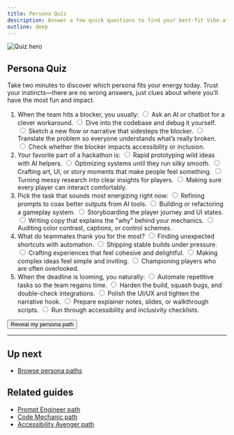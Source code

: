 ```yaml
---
title: Persona Quiz
description: Answer a few quick questions to find your best-fit Vibe-athon path.
outline: deep
---
```


![Quiz hero](./quiz-hero-3130.png)

## Persona Quiz

Take two minutes to discover which persona fits your energy today. Trust your instincts—there are no wrong answers, just clues about where you’ll have the most fun and impact.

<form id="persona-quiz">
  <ol>
    <li>
      When the team hits a blocker, you usually:
      <label><input type="radio" name="q1" value="prompt"> Ask an AI or chatbot for a clever workaround.</label>
      <label><input type="radio" name="q1" value="code"> Dive into the codebase and debug it yourself.</label>
      <label><input type="radio" name="q1" value="design"> Sketch a new flow or narrative that sidesteps the blocker.</label>
      <label><input type="radio" name="q1" value="data"> Translate the problem so everyone understands what’s really broken.</label>
      <label><input type="radio" name="q1" value="access"> Check whether the blocker impacts accessibility or inclusion.</label>
    </li>
    <li>
      Your favorite part of a hackathon is:
      <label><input type="radio" name="q2" value="prompt"> Rapid prototyping wild ideas with AI helpers.</label>
      <label><input type="radio" name="q2" value="code"> Optimizing systems until they run silky smooth.</label>
      <label><input type="radio" name="q2" value="design"> Crafting art, UI, or story moments that make people feel something.</label>
      <label><input type="radio" name="q2" value="data"> Turning messy research into clear insights for players.</label>
      <label><input type="radio" name="q2" value="access"> Making sure every player can interact comfortably.</label>
    </li>
    <li>
      Pick the task that sounds most energizing right now:
      <label><input type="radio" name="q3" value="prompt"> Refining prompts to coax better outputs from AI tools.</label>
      <label><input type="radio" name="q3" value="code"> Building or refactoring a gameplay system.</label>
      <label><input type="radio" name="q3" value="design"> Storyboarding the player journey and UI states.</label>
      <label><input type="radio" name="q3" value="data"> Writing copy that explains the "why" behind your mechanics.</label>
      <label><input type="radio" name="q3" value="access"> Auditing color contrast, captions, or control schemes.</label>
    </li>
    <li>
      What do teammates thank you for the most?
      <label><input type="radio" name="q4" value="prompt"> Finding unexpected shortcuts with automation.</label>
      <label><input type="radio" name="q4" value="code"> Shipping stable builds under pressure.</label>
      <label><input type="radio" name="q4" value="design"> Crafting experiences that feel cohesive and delightful.</label>
      <label><input type="radio" name="q4" value="data"> Making complex ideas feel simple and inviting.</label>
      <label><input type="radio" name="q4" value="access"> Championing players who are often overlooked.</label>
    </li>
    <li>
      When the deadline is looming, you naturally:
      <label><input type="radio" name="q5" value="prompt"> Automate repetitive tasks so the team regains time.</label>
      <label><input type="radio" name="q5" value="code"> Harden the build, squash bugs, and double-check integrations.</label>
      <label><input type="radio" name="q5" value="design"> Polish the UI/UX and tighten the narrative hook.</label>
      <label><input type="radio" name="q5" value="data"> Prepare explainer notes, slides, or walkthrough scripts.</label>
      <label><input type="radio" name="q5" value="access"> Run through accessibility and inclusivity checklists.</label>
    </li>
  </ol>
  <p><button type="submit" class="vp-button">Reveal my persona path</button></p>
</form>

<div id="persona-result" aria-live="polite"></div>

<script>
  if (typeof window !== 'undefined') {
    const form = document.getElementById('persona-quiz');
    const resultEl = document.getElementById('persona-result');
    const personaMap = {
      prompt: {
        name: 'Prompt Engineer',
        link: '/people/paths/prompt-engineer',
        summary: 'You’re the rapid experimenter who keeps momentum high by pairing with AI tools.'
      },
      code: {
        name: 'Code Mechanic',
        link: '/people/paths/code-mechanic',
        summary: 'You love tuning systems, integrating APIs, and keeping the build stable.'
      },
      design: {
        name: 'Designer Dreamer',
        link: '/people/paths/designer-dreamer',
        summary: 'You craft the look, feel, and narrative that makes the project sing.'
      },
      data: {
        name: 'Data Storyteller',
        link: '/people/paths/data-storyteller',
        summary: 'You translate complexity into clarity for players, judges, and teammates.'
      },
      access: {
        name: 'Accessibility Avenger',
        link: '/people/paths/accessibility-avenger',
        summary: 'You make sure every player can join the fun with inclusive design choices.'
      }
    };

    if (form && resultEl) {
      form.addEventListener('submit', (event) => {
        event.preventDefault();
        const scores = { prompt: 0, code: 0, design: 0, data: 0, access: 0 };
        let answered = 0;

        for (const element of form.elements) {
          if (element instanceof HTMLInputElement && element.type === 'radio') {
            if (element.checked) {
              const key = element.value;
              if (Object.prototype.hasOwnProperty.call(scores, key)) {
                scores[key] += 1;
              }
              answered += 1;
            }
          }
        }

        if (answered < 5) {
          resultEl.innerHTML = '<p>Please answer every question to get the best-fit persona.</p>';
          return;
        }

        let topPersona = 'prompt';
        for (const key of Object.keys(scores)) {
          if (scores[key] > scores[topPersona]) {
            topPersona = key;
          }
        }

        const persona = personaMap[topPersona];
        resultEl.innerHTML = `
          <div class="quiz-result">
            <h2>Your match: ${persona.name}</h2>
            <p>${persona.summary}</p>
            <p><a class="vp-button" href="${persona.link}">Open the ${persona.name} path</a></p>
            <p>Share this result with your team so everyone knows where you shine.</p>
          </div>
        `;
      });
    }
  }
</script>

---

## Up next

- [Browse persona paths](/people/persona-paths)

## Related guides

- [Prompt Engineer path](/people/paths/prompt-engineer)
- [Code Mechanic path](/people/paths/code-mechanic)
- [Accessibility Avenger path](/people/paths/accessibility-avenger)
